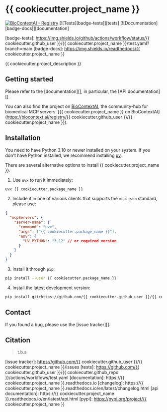 # {{ cookiecutter.project_name }}

[![BioContextAI - Registry](https://img.shields.io/badge/Registry-package?style=flat&label=BioContextAI&labelColor=%23fff&color=%233555a1&link=https%3A%2F%2Fbiocontext.ai%2Fregistry)](https://biocontext.ai/registry)
[![Tests][badge-tests]][tests]
[![Documentation][badge-docs]][documentation]

[badge-tests]: https://img.shields.io/github/actions/workflow/status/{{ cookiecutter.github_user }}/{{ cookiecutter.project_name }}/test.yaml?branch=main
[badge-docs]: https://img.shields.io/readthedocs/{{ cookiecutter.project_name }}

{{ cookiecutter.project_description }}

## Getting started

Please refer to the [documentation][],
in particular, the [API documentation][].

You can also find the project on [BioContextAI](https://biocontext.ai), the community-hub for biomedical MCP servers: [{{ cookiecutter.project_name }} on BioContextAI](https://biocontext.ai/registry/{{ cookiecutter.github_user }}/{{ cookiecutter.project_name }}).

## Installation

You need to have Python 3.10 or newer installed on your system.
If you don't have Python installed, we recommend installing [uv][].

There are several alternative options to install {{ cookiecutter.project_name }}:

1. Use `uvx` to run it immediately:

```bash
uvx {{ cookiecutter.package_name }}
```

2. Include it in one of various clients that supports the `mcp.json` standard, please use:

```json
{
  "mcpServers": {
    "server-name": {
      "command": "uvx",
      "args": ["{{ cookiecutter.package_name }}"],
      "env": {
        "UV_PYTHON": "3.12" // or required version
      }
    }
  }
}
```

3. Install it through `pip`:

```bash
pip install --user {{ cookiecutter.package_name }}
```

4. Install the latest development version:

```bash
pip install git+https://github.com/{{ cookiecutter.github_user }}/{{ cookiecutter.github_repo }}.git@main
```

## Contact

If you found a bug, please use the [issue tracker][].

## Citation

> t.b.a

[uv]: https://github.com/astral-sh/uv
[issue tracker]: https://github.com/{{ cookiecutter.github_user }}/{{ cookiecutter.project_name }}/issues
[tests]: https://github.com/{{ cookiecutter.github_user }}/{{ cookiecutter.github_repo }}/actions/workflows/test.yaml
[documentation]: https://{{ cookiecutter.project_name }}.readthedocs.io
[changelog]: https://{{ cookiecutter.project_name }}.readthedocs.io/en/latest/changelog.html
[api documentation]: https://{{ cookiecutter.project_name }}.readthedocs.io/en/latest/api.html
[pypi]: https://pypi.org/project/{{ cookiecutter.project_name }}
